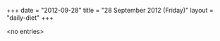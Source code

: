 +++
date = "2012-09-28"
title = "28 September 2012 (Friday)"
layout = "daily-diet"
+++

\<no entries\>